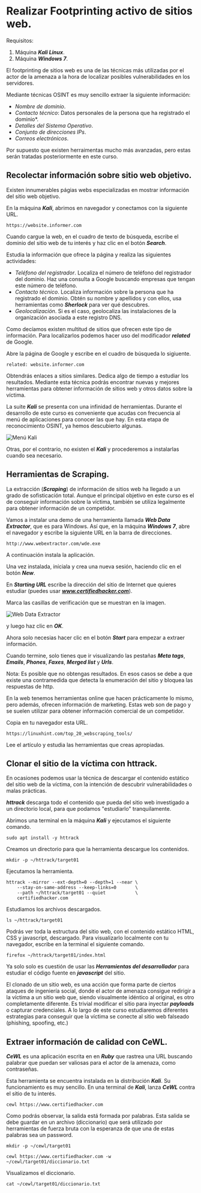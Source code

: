 # Realizar Footprinting activo de sitios web.

Requisitos:
1. Máquina ***Kali Linux***.
2. Máquina ***Windows 7***.

El footprinting de sitios web es una de las técnicas más utilizadas por el actor de la amenaza a la hora de localizar posibles vulnerabilidades en los servidores.

Mediante técnicas OSINT es muy sencillo extraer la siguiente información:

* *Nombre de dominio*.
* *Contacto técnico*: Datos personales de la persona que ha registrado el dominio*.
* *Detalles del Sistema Operativo*.
* *Conjunto de direcciones IPs*.
* *Correos electrónicos*.

Por supuesto que existen herraimentas mucho más avanzadas, pero estas serán tratadas posteriormente en este curso.


## Recolectar información sobre sitio web objetivo.

Existen innumerables págias webs especializadas en mostrar información del sitio web objetivo. 

En la máquina ***Kali***, abrimos en navegador y conectamos con la siguiente URL.
```
https://website.informer.com
````

Cuando cargue la web, en el cuadro de texto de búsqueda, escribe el dominio del sitio web de tu interés y haz clic en el botón ***Search***.

Estudia la información que ofrece la página y realiza las siguientes actividades:

* *Teléfono del registrador*. Localiza el número de teléfono del registrador del dominio. Haz una consulta a Google buscando empresas que tengan este número de teléfono.
* *Contacto técnico*. Localiza información sobre la persona que ha registrado el dominio. Obtén su nombre y apellidos y con ellos, usa herramientas como ***Sherlock*** para ver qué descubres.
* *Geolocalización*. Si es el caso, geolocaliza las instalaciones de la organización asociada a este registro DNS.

Como decíamos existen multitud de sitios que ofrecen este tipo de información. Para localizarlos podemos hacer uso del modificador ***related*** de Google. 

Abre la página de Google y escribe en el cuadro de búsqueda lo sigiuente.
```
related: website.informer.com
```

Obtendrás enlaces a sitios similares. Dedica algo de tiempo a estudiar los resultados. Mediante esta técnica podrás encontrar nuevas y mejores herramientas para obtener información de sitios web y otros datos sobre la víctima.

La suite ***Kali*** se presenta con una infinidad de herramientas. Durante el desarrollo de este curso es conveniente que acudas con frecuencia al menú de aplicaciones para conocer las que hay. En esta etapa de reconocimiento OSINT, ya hemos descubierto algunas.

![Menú Kali](../img/lab-02-D/202208311132.png)

Otras, por el contrario, no existen el ***Kali*** y procederemos a instalarlas cuando sea necesario.

## Herramientas de Scraping.

La extracción (***Scraping***) de información de sitios web ha llegado a un grado de sofisticación total. Aunque el principal objetivo en este curso es el de conseguir información sobre la víctima, también se utiliza legalmente para obtener información de un competidor.

Vamos a instalar una demo de una herramienta llamada ***Web Data Extractor***, que es para Windows. Así que, en la máquina ***Windows 7***, abre el navegador y escribe la siguiente URL en la barra de direcciones.
```
http://www.webextractor.com/wde.exe
```

A continuación instala la aplicación.

Una vez instalada, iníciala y crea una nueva sesión, haciendo clic en el botón ***New***.

En ***Starting URL*** escribe la dirección del sitio de Internet que quieres estudiar (puedes usar ***www.certifiedhacker.com***).

Marca las casillas de verificación que se muestran en la imagen.

![Web Data Extractor](../img/lab-02-D/202208311201.png)

y luego haz clic en ***OK***.

Ahora solo necesias hacer clic en el botón ***Start*** para empezar a extraer información.

Cuando termine, solo tienes que ir visualizando las pestañas ***Meta tags***, ***Emails***, ***Phones***, ***Faxes***, ***Merged list*** y ***Urls***.

Nota: Es posible que no obtengas resultados. En esos casos se debe a que existe una contramedida que detecta la enumeración del sitio y bloquea las respuestas de http.

En la web tenemos herramientas online que hacen prácticamente lo mismo, pero además, ofrecen información de marketing. Estas web son de pago y se suelen utilizar para obtener información comercial de un competidor.

Copia en tu navegador esta URL.
```
https://linuxhint.com/top_20_webscraping_tools/
```

Lee el artículo y estudia las herramientas que creas apropiadas.

## Clonar el sitio de la víctima con httrack.

En ocasiones podemos usar la técnica de descargar el contenido estático del sitio web de la víctima, con la intención de descubrir vulnerabilidades o malas prácticas.

***httrack*** descarga todo el contenido que pueda del sitio web investigado a un directorio local, para que podamos "estudiarlo" tranquilamente.

Abrimos una terminal en la máquina ***Kali*** y ejecutamos el siguiente comando.
```
sudo apt install -y httrack
```

Creamos un directorio para que la herramienta descargue los contenidos.
```
mkdir -p ~/httrack/target01
```

Ejecutamos la herramienta.
```
httrack --mirror --ext-depth=0 --depth=1 --near \
    --stay-on-same-address --keep-links=0       \
    --path ~/httrack/target01 --quiet           \
    certifiedhacker.com
```

Estudiamos los archivos descargados.
```
ls ~/httrack/target01
```

Podrás ver toda la estructura del sitio web, con el contenido estático HTML, CSS y javascript, descargado. Para visualizarlo localmente con tu navegador, escribe en la terminal el siguiente comando.
```
firefox ~/httrack/target01/index.html
```

Ya solo solo es cuestión de usar las ***Herramientas del desarrollador*** para estudiar el código fuente en ***javascript*** del sitio.

El clonado de un sitio web, es una acción que forma parte de ciertos ataques de ingeniería social, donde el actor de amenaza consigue redirigir a la víctima a un sitio web que, siendo visualmente idéntico al original, es otro completamente diferente. Es trivial modificar el sitio para inyectar ***payloads*** o capturar credenciales. A lo largo de este curso estudiaremos diferentes estrategias para conseguir que la víctima se conecte al sitio web falseado (phishing, spoofing, etc.)


## Extraer información de calidad con CeWL.

***CeWL*** es una aplicación escrita en en ***Ruby*** que rastrea una URL buscando palabrar que puedan ser valiosas para el actor de la amenaza, como contraseñas.

Esta herramienta se encuentra instalada en la distribución ***Kali***. Su funcionamiento es muy sencillo. En una terminal de ***Kali***, lanza ***CeWL*** contra el sitio de tu interés.
```
cewl https://www.certifiedhacker.com
```

Como podrás observar, la salida está formada por palabras. Esta salida se debe guardar en un archivo (diccionario) que será utilizado por herramientas de fuerza bruta con la esperanza de que una de estas palabras sea un password.
```
mkdir -p ~/cewl/target01

cewl https://www.certifiedhacker.com -w ~/cewl/target01/diccionario.txt
```

Visualizamos el diccionario.
```
cat ~/cewl/target01/diccionario.txt
```


